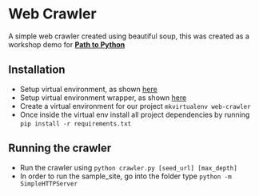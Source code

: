 Web Crawler
===========
A simple web crawler created using beautiful soup, this was created as a workshop demo for [**Path to Python**](https://www.facebook.com/events/835260999876079/)

Installation
------------
* Setup virtual environment, as shown [here](http://docs.python-guide.org/en/latest/dev/virtualenvs/#virtualenv)
* Setup virtual environment wrapper, as shown [here](http://virtualenvwrapper.readthedocs.org/en/latest/install.html#python-versions)
* Create a virtual environment for our project `mkvirtualenv web-crawler`
* Once inside the virtual env install all project dependencies by running `pip install -r requirements.txt`

Running the crawler
-------------------
* Run the crawler using `python crawler.py [seed_url] [max_depth]`
* In order to run the sample_site, go into the folder type `python -m SimpleHTTPServer`